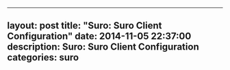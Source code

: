 -------
layout: post
title:  "Suro: Suro Client Configuration"
date:   2014-11-05 22:37:00
description: Suro: Suro Client Configuration
categories: suro
-------


